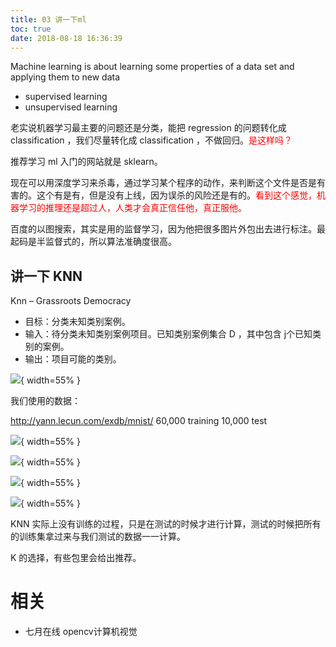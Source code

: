 ```yaml
---
title: 03 讲一下ml
toc: true
date: 2018-08-18 16:36:39
---
```

Machine learning is about learning some
properties of a data set and applying them to
new data

- supervised learning
- unsupervised learning

老实说机器学习最主要的问题还是分类，能把 regression 的问题转化成 classification ，我们尽量转化成 classification ，不做回归。<span style="color:red;">是这样吗？</span>

推荐学习 ml 入门的网站就是 sklearn。

现在可以用深度学习来杀毒，通过学习某个程序的动作，来判断这个文件是否是有害的。这个有是有，但是没有上线，因为误杀的风险还是有的。<span style="color:red;">看到这个感觉，机器学习的推理还是超过人，人类才会真正信任他，真正服他。</span>


百度的以图搜索，其实是用的监督学习，因为他把很多图片外包出去进行标注。最起码是半监督式的，所以算法准确度很高。


## 讲一下 KNN

Knn – Grassroots Democracy
- 目标：分类未知类别案例。
- 输入：待分类未知类别案例项目。已知类别案例集合 D ，其中包含 j个已知类别的案例。
- 输出：项目可能的类别。

![](http://images.iterate.site/blog/image/180806/DGjdGkKIIJ.png?imageslim){ width=55% }


我们使用的数据：

http://yann.lecun.com/exdb/mnist/
60,000 training
10,000 test

![](http://images.iterate.site/blog/image/180806/lj4E2aDJ8k.png?imageslim){ width=55% }


![](http://images.iterate.site/blog/image/180806/dC6jmaj4e6.png?imageslim){ width=55% }


![](http://images.iterate.site/blog/image/180806/B2EL3EADG7.png?imageslim){ width=55% }


![](http://images.iterate.site/blog/image/180806/3de82AgaBB.png?imageslim){ width=55% }

KNN 实际上没有训练的过程，只是在测试的时候才进行计算，测试的时候把所有的训练集拿过来与我们测试的数据一一计算。

K 的选择，有些包里会给出推荐。






# 相关

- 七月在线 opencv计算机视觉



